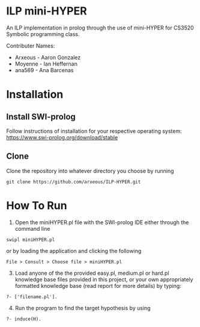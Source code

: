 # ILP mini-HYPER
An ILP implementation in prolog through the use of mini-HYPER for CS3520 Symbolic programming class. 

Contributer Names: 
- Arxeous - Aaron Gonzalez
- Moyenne - Ian Heffernan
- ana569 - Ana Barcenas
# Installation 
## Install SWI-prolog
Follow instructions of installation for your respective operating system:
https://www.swi-prolog.org/download/stable
## Clone
Clone the repository into whatever directory you choose by running
```
git clone https://github.com/arxeous/ILP-HYPER.git
```
# How To Run
1. Open the miniHYPER.pl file with the SWI-prolog IDE either through the command line
```
swipl miniHYPER.pl
```
or by loading the application and clicking the following 
```
File > Consult > Choose file > miniHYPER.pl
```
3. Load anyone of the the provided easy.pl, medium.pl or hard.pl knowledge base files provided in this project, or your own appropriately formatted knowledge base (read report for more details) by typing: 
```
?- ['filename.pl'].
```
4. Run the program to find the target hypothesis by using 
```
?- induce(H).
```

